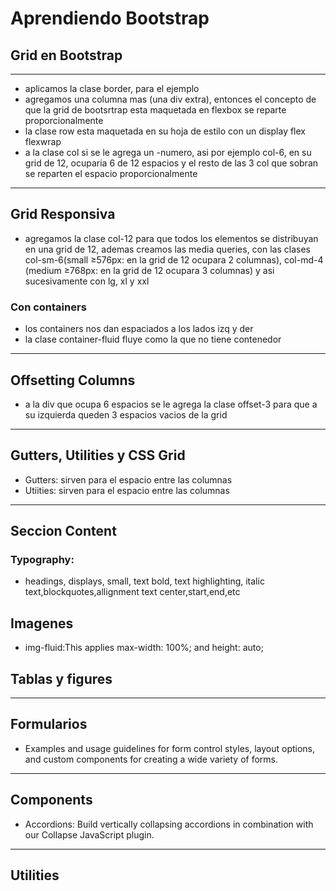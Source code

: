 # Aprendiendo Bootstrap

## Grid en Bootstrap

---

- aplicamos la clase border, para el ejemplo
- agregamos una columna mas (una div extra), entonces el concepto de que la grid de bootsrtrap esta maquetada en flexbox se reparte proporcionalmente
- la clase row esta maquetada en su hoja de estilo con un display flex flexwrap
- a la clase col si se le agrega un -numero, asi por ejemplo col-6, en su grid de 12, ocuparia 6 de 12 espacios y el resto de las 3 col que sobran se reparten el espacio proporcionalmente

---

## Grid Responsiva

- agregamos la clase col-12 para que todos los elementos se distribuyan en una grid de 12, ademas creamos las media queries, con las clases col-sm-6(small ≥576px: en la grid de 12 ocupara 2 columnas), col-md-4 (medium ≥768px: en la grid de 12 ocupara 3 columnas) y asi sucesivamente con lg, xl y xxl

### Con containers

- los containers nos dan espaciados a los lados izq y der
- la clase container-fluid fluye como la que no tiene contenedor

---

## Offsetting Columns

- a la div que ocupa 6 espacios se le agrega la clase offset-3 para que a su izquierda queden 3 espacios vacios de la grid

---

## Gutters, Utilities y CSS Grid

- Gutters: sirven para el espacio entre las columnas
- Utiities: sirven para el espacio entre las columnas

---

## Seccion Content

### Typography:

- headings, displays, small, text bold, text highlighting, italic text,blockquotes,allignment text center,start,end,etc

## Imagenes

- img-fluid:This applies max-width: 100%; and height: auto;

## Tablas y figures

---

## Formularios

- Examples and usage guidelines for form control styles, layout options, and custom components for creating a wide variety of forms.

---

## Components

- Accordions: Build vertically collapsing accordions in combination with our Collapse JavaScript plugin.

---

## Utilities
